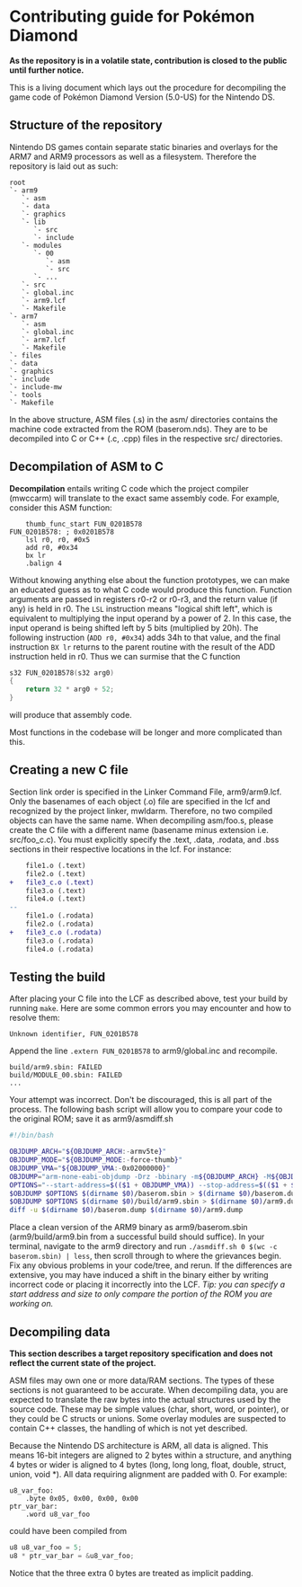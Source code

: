 # Contributing guide for Pokémon Diamond

**As the repository is in a volatile state, contribution is closed to the public until further notice.**

This is a living document which lays out the procedure for decompiling the game code of Pokémon Diamond Version (5.0-US) for the Nintendo DS.

## Structure of the repository

Nintendo DS games contain separate static binaries and overlays for the ARM7 and ARM9 processors as well as a filesystem. Therefore the repository is laid out as such:

```
root
`- arm9
   `- asm
   `- data
   `- graphics
   `- lib
      `- src
      `- include
   `- modules
      `- 00
         `- asm
         `- src
      `- ...
   `- src
   `- global.inc
   `- arm9.lcf
   `- Makefile
`- arm7
   `- asm
   `- global.inc
   `- arm7.lcf
   `- Makefile
`- files
`- data
`- graphics
`- include
`- include-mw
`- tools
`- Makefile
```

In the above structure, ASM files (.s) in the asm/ directories contains the machine code extracted from the ROM (baserom.nds). They are to be decompiled into C or C++ (.c, .cpp) files in the respective src/ directories. 

## Decompilation of ASM to C

**Decompilation** entails writing C code which the project compiler (mwccarm) will translate to the exact same assembly code. For example, consider this ASM function:

```armasm
    thumb_func_start FUN_0201B578
FUN_0201B578: ; 0x0201B578
    lsl r0, r0, #0x5
    add r0, #0x34
    bx lr
    .balign 4
```

Without knowing anything else about the function prototypes, we can make an educated guess as to what C code would produce this function. Function arguments are passed in registers r0-r2 or r0-r3, and the return value (if any) is held in r0. The `LSL` instruction means "logical shift left", which is equivalent to multiplying the input operand by a power of 2. In this case, the input operand is being shifted left by 5 bits (multiplied by 20h). The following instruction (`ADD r0, #0x34`) adds 34h to that value, and the final instruction `BX lr` returns to the parent routine with the result of the ADD instruction held in r0. Thus we can surmise that the C function
```c
s32 FUN_0201B578(s32 arg0)
{
    return 32 * arg0 + 52;
}
```
will produce that assembly code.

Most functions in the codebase will be longer and more complicated than this.

## Creating a new C file

Section link order is specified in the Linker Command File, arm9/arm9.lcf. Only the basenames of each object (.o) file are specified in the lcf and recognized by the project linker, mwldarm. Therefore, no two compiled objects can have the same name. When decompiling asm/foo.s, please create the C file with a different name (basename minus extension i.e. src/foo_c.c). You must explicitly specify the .text, .data, .rodata, and .bss sections in their respective locations in the lcf. For instance:
```diff
    file1.o (.text)
    file2.o (.text)
+   file3_c.o (.text)
    file3.o (.text)
    file4.o (.text)
--
    file1.o (.rodata)
    file2.o (.rodata)
+   file3_c.o (.rodata)
    file3.o (.rodata)
    file4.o (.rodata)
```

## Testing the build

After placing your C file into the LCF as described above, test your build by running `make`. Here are some common errors you may encounter and how to resolve them:

    Unknown identifier, FUN_0201B578

Append the line `.extern FUN_0201B578` to arm9/global.inc and recompile.

    build/arm9.sbin: FAILED
    build/MODULE_00.sbin: FAILED
    ...

Your attempt was incorrect. Don't be discouraged, this is all part of the process. The following bash script will allow you to compare your code to the original ROM; save it as arm9/asmdiff.sh

```bash
#!/bin/bash

OBJDUMP_ARCH="${OBJDUMP_ARCH:-armv5te}"
OBJDUMP_MODE="${OBJDUMP_MODE:-force-thumb}"
OBJDUMP_VMA="${OBJDUMP_VMA:-0x02000000}"
OBJDUMP="arm-none-eabi-objdump -Drz -bbinary -m${OBJDUMP_ARCH} -M${OBJDUMP_MODE}"
OPTIONS="--start-address=$(($1 + OBJDUMP_VMA)) --stop-address=$(($1 + $2 + OBJDUMP_VMA))"
$OBJDUMP $OPTIONS $(dirname $0)/baserom.sbin > $(dirname $0)/baserom.dump || exit 1
$OBJDUMP $OPTIONS $(dirname $0)/build/arm9.sbin > $(dirname $0)/arm9.dump
diff -u $(dirname $0)/baserom.dump $(dirname $0)/arm9.dump
```
Place a clean version of the ARM9 binary as arm9/baserom.sbin (arm9/build/arm9.bin from a successful build should suffice). In your terminal, navigate to the arm9 directory and run `./asmdiff.sh 0 $(wc -c baserom.sbin) | less`, then scroll through to where the grievances begin. Fix any obvious problems in your code/tree, and rerun. If the differences are extensive, you may have induced a shift in the binary either by writing incorrect code or placing it incorrectly into the LCF.  *Tip: you can specify a start address and size to only compare the portion of the ROM you are working on.*

## Decompiling data

**This section describes a target repository specification and does not reflect the current state of the project.**

ASM files may own one or more data/RAM sections. The types of these sections is not guaranteed to be accurate. When decompiling data, you are expected to translate the raw bytes into the actual structures used by the source code. These may be simple values (char, short, word, or pointer), or they could be C structs or unions. Some overlay modules are suspected to contain C++ classes, the handling of which is not yet described.

Because the Nintendo DS architecture is ARM, all data is aligned. This means 16-bit integers are aligned to 2 bytes within a structure, and anything 4 bytes or wider is aligned to 4 bytes (long, long long, float, double, struct, union, void *). All data requiring alignment are padded with 0. For example:
```armasm
u8_var_foo:
    .byte 0x05, 0x00, 0x00, 0x00
ptr_var_bar:
    .word u8_var_foo
```
could have been compiled from
```c
u8 u8_var_foo = 5;
u8 * ptr_var_bar = &u8_var_foo;
```
Notice that the three extra 0 bytes are treated as implicit padding.
